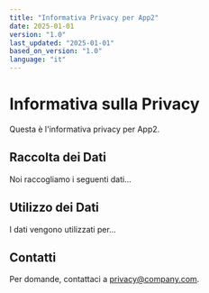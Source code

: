 ```yaml
---
title: "Informativa Privacy per App2"
date: 2025-01-01
version: "1.0"
last_updated: "2025-01-01"
based_on_version: "1.0"
language: "it"
---
```


# Informativa sulla Privacy

Questa è l'informativa privacy per App2.

## Raccolta dei Dati

Noi raccogliamo i seguenti dati...

## Utilizzo dei Dati

I dati vengono utilizzati per...

## Contatti

Per domande, contattaci a privacy@company.com.
